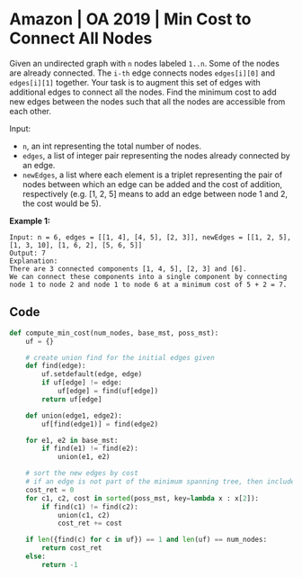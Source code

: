 # Amazon | OA 2019 | Min Cost to Connect All Nodes

Given an undirected graph with `n` nodes labeled `1..n`. Some of the nodes are already connected. The `i-th` edge connects nodes `edges[i][0]` and `edges[i][1]` together. Your task is to augment this set of edges with additional edges to connect all the nodes. Find the minimum cost to add new edges between the nodes such that all the nodes are accessible from each other.



Input:



- `n`, an int representing the total number of nodes.
- `edges`, a list of integer pair representing the nodes already connected by an edge.
- `newEdges`, a list where each element is a triplet representing the pair of nodes between which an edge can be added and the cost of addition, respectively (e.g. [1, 2, 5] means to add an edge between node 1 and 2, the cost would be 5).



**Example 1:**



```
Input: n = 6, edges = [[1, 4], [4, 5], [2, 3]], newEdges = [[1, 2, 5], [1, 3, 10], [1, 6, 2], [5, 6, 5]]
Output: 7
Explanation:
There are 3 connected components [1, 4, 5], [2, 3] and [6].
We can connect these components into a single component by connecting node 1 to node 2 and node 1 to node 6 at a minimum cost of 5 + 2 = 7.
```



## Code

```python
def compute_min_cost(num_nodes, base_mst, poss_mst):
    uf = {}

    # create union find for the initial edges given 
    def find(edge):
        uf.setdefault(edge, edge)
        if uf[edge] != edge:
            uf[edge] = find(uf[edge])
        return uf[edge]

    def union(edge1, edge2):
        uf[find(edge1)] = find(edge2)

    for e1, e2 in base_mst:
        if find(e1) != find(e2):
            union(e1, e2)

    # sort the new edges by cost
    # if an edge is not part of the minimum spanning tree, then include it, else continue
    cost_ret = 0
    for c1, c2, cost in sorted(poss_mst, key=lambda x : x[2]):
        if find(c1) != find(c2):
            union(c1, c2)
            cost_ret += cost

    if len({find(c) for c in uf}) == 1 and len(uf) == num_nodes:
        return cost_ret
    else:
        return -1
```

